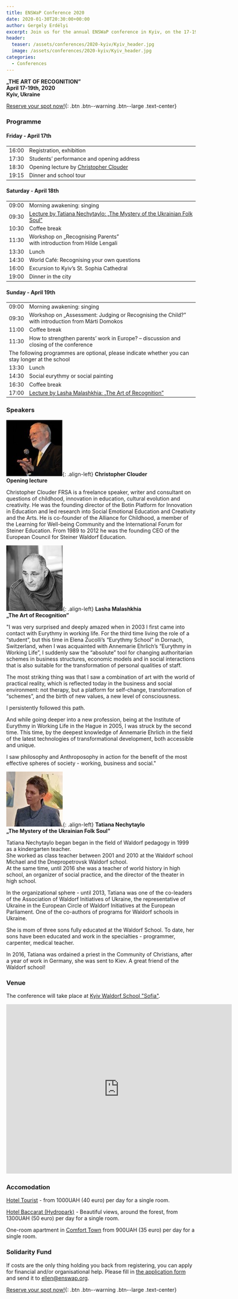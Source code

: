 ```yaml
---
title: ENSWaP Conference 2020
date: 2020-01-30T20:30:00+00:00
author: Gergely Erdélyi
excerpt: Join us for the annual ENSWaP conference in Kyiv, on the 17-19th of April, 2020.
header:
  teaser: /assets/conferences/2020-kyiv/Kyiv_header.jpg
  image: /assets/conferences/2020-kyiv/Kyiv_header.jpg
categories:
  - Conferences
---
```

<b>„THE ART OF RECOGNITION”</b><br>
<b>April 17-19th, 2020</b><br>
<b>Kyiv, Ukraine</b>

[Reserve your spot now!](https://forms.gle/yuUU6fBhG8AKdUGd7){: .btn .btn--warning .btn--large .text-center}


### Programme

#### Friday - April 17th

<table>
  <tbody>
    <tr>
      <td width="1%">16:00</td>
      <td>Registration, exhibition</td>
    </tr>
    <tr>
      <td>17:30</td>
      <td>Students’ performance and opening address</td>
    </tr>
    <tr>
      <td>18:30</td>
      <td>Opening lecture by <a href="#Christopher">Christopher Clouder</a></td>
    </tr>
    <tr>
      <td>19:15</td>
      <td>Dinner and school tour</td>
    </tr>
  </tbody>
</table>

#### Saturday - April 18th

<table>
  <tbody>
    <tr>
      <td width="1%">09:00</td>
      <td>Morning awakening: singing</td>
    </tr>
    <tr>
      <td>09:30</td>
      <td><a href="#Tatiana">Lecture by Tatiana Nechytaylo: „The Mystery of the Ukrainian Folk Soul”</a></td>
    </tr>
    <tr>
      <td>10:30</td>
      <td>Coffee break</td>
    </tr>
    <tr>
      <td>11:30</td>
      <td>Workshop on „Recognising Parents”<br>with introduction from Hilde Lengali</td>
    </tr>
    <tr>
      <td>13:30</td>
      <td>Lunch</td>
    </tr>
    <tr>
      <td>14:30</td>
      <td>World Café: Recognising your own questions</td>
    </tr>
    <tr>
      <td>16:00</td>
      <td>Excursion to Kyiv’s St. Sophia Cathedral</td>
    </tr>
    <tr>
      <td>19:00</td>
      <td>Dinner in the city</td>
    </tr>
  </tbody>
</table>

#### Sunday - April 19th

<table>
  <tbody>
    <tr>
      <td width="1%">09:00</td>
      <td>Morning awakening: singing</td>
    </tr>
    <tr>
      <td>09:30</td>
      <td>Workshop on „Assessment: Judging or Recognising the Child?”<br>with introduction from Márti Domokos</td>
    </tr>
    <tr>
      <td>11:00</td>
      <td>Coffee break</td>
    </tr>
    <tr>
      <td>11:30</td>
      <td>How to strengthen parents’ work in Europe? – discussion and closing of the conference</td>
    </tr>
    <tr>
      <td colspan="2">The following programmes are optional, please indicate whether you can stay longer at the school</td>
    </tr>
    <tr>
      <td>13:30</td>
      <td>Lunch</td>
    </tr>
    <tr>
      <td>14:30</td>
      <td>Social eurythmy or social painting</td>
    </tr>
    <tr>
      <td>16:30</td>
      <td>Coffee break</td>
    </tr>
    <tr>
      <td>17:00</td>
      <td><a href="#Lahsa">Lecture by Lasha Malashkhia: „The Art of Recognition”</a></td>
    </tr>
  </tbody>
</table>

### Speakers

<a name="Christopher"></a>![Christopher Clouder](/assets/conferences/2020-kyiv/christopher_clouder.jpg){: .align-left}
**Christopher Clouder**<br>
**Opening lecture**

<p style="clear:both">
Christopher Clouder FRSA is a freelance speaker, writer and consultant on questions of childhood,
innovation in education, cultural evolution and creativity. He was the founding director of the 
Botin Platform for Innovation in Education and led research into Social Emotional Education and
Creativity and the Arts. He is co-founder of the Alliance for Childhood, a member of the
Learning for Well-being Community and the International Forum for Steiner Education. 
From 1989 to 2012 he was the founding CEO of the European Council for Steiner Waldorf Education.
</p>

<a name="Lahsa"></a>![Lasha Malashkhia](/assets/conferences/2020-kyiv/lasha_malashkhia.jpg){: .align-left}
**Lasha Malashkhia**<br>
**„The Art of Recognition”** 

<p style="clear:both">
 "I was very surprised and deeply amazed when in 2003 I first came into contact with Eurythmy in working life.
 For the third time living the role of a “student”, but this time in Elena Zucolli’s “Eurythmy School” in Dornach, Switzerland, when I was acquainted with Annemarie Ehrlich’s “Eurythmy in Working Life”, I suddenly saw the “absolute” tool for changing  authoritarian schemes in business structures, economic models and in social interactions that is also suitable for the transformation of personal qualities of staff.
</p>
<p style="clear:both">
 The most striking thing was that I saw a combination of art with the world of practical reality, which is reflected today in the business and social environment: not therapy, but a platform for self-change, transformation of “schemes”, and the birth of new values, a new level of consciousness.
</p>
<p style="clear:both">
I persistently followed this path.
</p>
<p style="clear:both">
 And while going deeper into a new profession, being at the Institute of Eurythmy in Working Life in the Hague in 2005, I was struck by the second time. This time, by the deepest knowledge of Annemarie Ehrlich in the field of the latest technologies of transformational development, both accessible and unique.<br>
</p>
<p style="clear:both">
 I saw philosophy and Anthroposophy in action for the benefit of the most effective spheres of society - working, business and social."
</p>

<a name="Tatiana"></a>![Tatiana Nechytaylo](/assets/conferences/2020-kyiv/tatiana_nechytaylo.jpg){: .align-left}
**Tatiana Nechytaylo**<br>
**„The Mystery of the Ukrainian Folk Soul”** 

<p style="clear:both">
Tatiana Nechytaylo began began in the field of Waldorf pedagogy in 1999 as a kindergarten teacher.<br>
She worked as class teacher between 2001 and 2010 at the Waldorf school Michael and the Dnepropetrovsk Waldorf school.<br>
At the same time, until 2016 she was a teacher of world history in high school, an organizer of social practice, and the director of the theater in high school.<br>
</p>

<p style="clear:both">
In the organizational sphere - until 2013, Tatiana was one of the co-leaders of the Association of Waldorf Initiatives of Ukraine, the representative of Ukraine in the European Circle of Waldorf Initiatives at the European Parliament. One of the co-authors of programs for Waldorf schools in Ukraine.
</p>

<p style="clear:both">
She is mom of three sons fully educated at the Waldorf School. To date, her sons have been educated and work in the specialties - programmer, carpenter, medical teacher.<br>
</p>

<p style="clear:both">
In 2016, Tatiana was ordained a priest in the Community of Christians, after a year of work in Germany, she was sent to Kiev.
A great friend of the Waldorf school!
</p>


### Venue

The conference will take place at [Kyiv Waldorf School "Sofia"](https://www.facebook.com/KyivSophiaWaldorf/).

<iframe src="https://www.google.com/maps/embed?pb=!1m18!1m12!1m3!1d2541.4032774342554!2d30.60727191538766!3d50.43358859646123!2m3!1f0!2f0!3f0!3m2!1i1024!2i768!4f13.1!3m3!1m2!1s0x40d4c564187661c3%3A0x37370485bf24e3fc!2sKiev%20Waldorf%20School%20%22Sofia%22!5e0!3m2!1shu!2shu!4v1579981474089!5m2!1shu!2shu" width="600" height="450" frameborder="0" style="border:0;" allowfullscreen=""></iframe>


### Accomodation

[Hotel Tourist](http://hotel-tourist.kiev.ua/en/) - from 1000UAH (40 euro) per day for a single room.

[Hotel Baccarat (Hydropark)](https://bakkara-hotel.com.ua/en/) - Beautiful views, around the forest,
from 1300UAH (50 euro) per day for a single room.

One-room apartment in [Comfort Town](https://booking.com/hotel/ua/kvartira-studiia-v-zhk-komfort-taun.html)
from 900UAH (35 euro) per day for a single room.


### Solidarity Fund

If costs are the only thing holding you back from registering, you can apply for financial and/or organisational help. Please fill in [the application form](/assets/conferences/2020-kyiv/ENSWaP_Application_Form.pdf) and send it to [ellen@enswap.org](mailto:ellen@enswap.org).


[Reserve your spot now!](https://forms.gle/yuUU6fBhG8AKdUGd7){: .btn .btn--warning .btn--large .text-center}
